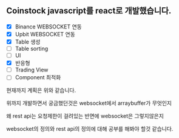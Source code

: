 ## Coinstock javascript를 react로 개발했습니다.

- [x] Binance WEBSOCKET 연동
- [x] Upbit WEBSOCKET 연동
- [x] Table 생성
- [ ] Table sorting
- [ ] UI
- [x] 반응형
- [ ] Trading View
- [ ] Component 최적화

현재까지 계획은 위와 같습니다.

위까지 개발하면서 궁금했던것은 websocket에서 arraybuffer가 무엇인지

왜 rest api는 요청제한이 걸려있는 반면에 websocket은 그렇지않은지

websocket의 정의와 rest api의 정의에 대해 공부를 해봐야 할것 같습니다.

